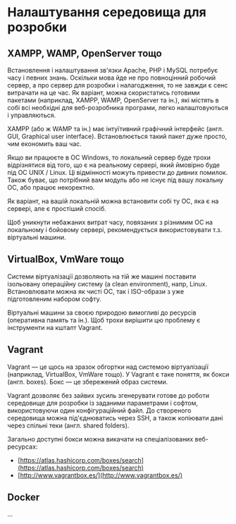 
# Налаштування середовища для розробки

## XAMPP, WAMP, OpenServer тощо

Встановлення і налаштування зв'язки Apache, PHP і MySQL потребує часу і певних знань. Оскільки мова йде не про повноцінний робочий сервер, а про сервер для розробки і налагодження, то не завжди є сенс витрачати на це час. Як варіант, можна скористатись готовими пакетами (наприклад, XAMPP, WAMP, OpenServer та ін.), які містять в собі всі необхідні для веб-розробника програми, легко налаштовуються і управляються.

XAMPP (або ж WAMP та ін.) має інтуїтивний графічний інтерфейс (англ. GUI, Graphical user interface). Встановлюється такий пакет дуже просто, чим економить ваш час.

Якщо ви працюєте в ОС Windows, то локальний сервер буде трохи відрізнятися від того, що є на реальному сервері, який ймовірно буде під ОС UNIX / Linux. Ці відмінності можуть привести до дивних помилок. Також буває, що потрібний вам модуль або не існує під вашу локальну ОС, або працює некоректно.

Як варіант, на вашій локальній можна встановити собі ту ОС, яка є на сервері, але є простіший спосіб.

Щоб уникнути небажаних витрат часу, повязаних з різнимим ОС на локальному і бойовому сервері, рекомендується використовувати т.з. віртуальні машини.

## VirtualBox, VmWare тощо

Системи віртуалізації дозволяють на тій же машині поставити ізольовану операційну систему (a clean environment), напр, Linux. Встановлювати можна як чисті ОС, так і ISO-образи з уже підготовленим набором софту.

Віртуальні машини за своєю природою вимогливі до ресурсів (оперативна память та ін.). Щоб трохи вирішити цю проблему є інструменти на кшталт Vagrant.

## Vagrant

Vagrant — це щось на зразок обгортки над системою віртуалізації (наприклад, VirtualBox,  VmWare тощо). У Vagrant є таке поняття, як бокси (англ. boxes). Бокс — це збережений образ системи.

Vagrant дозволяє без зайвих зусиль згенерувати готове до роботи середовище для розробки із заданими параметрами і софтом, використовуючи один конфігураційний файл. До створеного середовища можна під'єднюватись через SSH, а також копіювати дані через спільні теки (англ. shared folders).

Загально доступні бокси можна викачати на спеціалізованих веб-ресурсах:

* [https://atlas.hashicorp.com/boxes/search](https://atlas.hashicorp.com/boxes/search)
* [http://www.vagrantbox.es/](http://www.vagrantbox.es/)

## Docker

...







